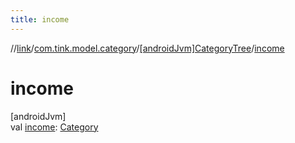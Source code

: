 ```yaml
---
title: income
---
```

//[link](../../../index.html)/[com.tink.model.category](../index.html)/[[androidJvm]CategoryTree](index.html)/[income](income.html)



# income



[androidJvm]\
val [income](income.html): [Category](../[android-jvm]-category/index.html)





